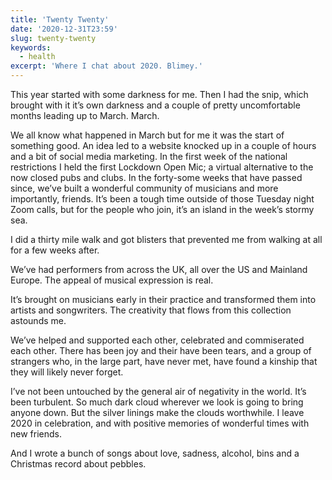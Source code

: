 ```yaml
---
title: 'Twenty Twenty'
date: '2020-12-31T23:59'
slug: twenty-twenty
keywords:
  - health
excerpt: 'Where I chat about 2020. Blimey.'
---
```


This year started with some darkness for me. Then I had the snip, which brought with it it’s own darkness and a couple of pretty uncomfortable months leading up to March. March.

We all know what happened in March but for me it was the start of something good. An idea led to a website knocked up in a couple of hours and a bit of social media marketing. In the first week of the national restrictions I held the first Lockdown Open Mic; a virtual alternative to the now closed pubs and clubs. In the forty-some weeks that have passed since, we’ve built a wonderful community of musicians and more importantly, friends. It’s been a tough time outside of those Tuesday night Zoom calls, but for the people who join, it’s an island in the week’s stormy sea.

I did a thirty mile walk and got blisters that prevented me from walking at all for a few weeks after.

We’ve had performers from across the UK, all over the US and Mainland Europe. The appeal of musical expression is real.

It’s brought on musicians early in their practice and transformed them into artists and songwriters. The creativity that flows from this collection astounds me.

We’ve helped and supported each other, celebrated and commiserated each other. There has been joy and their have been tears, and a group of strangers who, in the large part, have never met, have found a kinship that they will likely never forget.

I’ve not been untouched by the general air of negativity in the world. It’s been turbulent. So much dark cloud wherever we look is going to bring anyone down. But the silver linings make the clouds worthwhile. I leave 2020 in celebration, and with positive memories of wonderful times with new friends.

And I wrote a bunch of songs about love, sadness, alcohol, bins and a Christmas record about pebbles.
